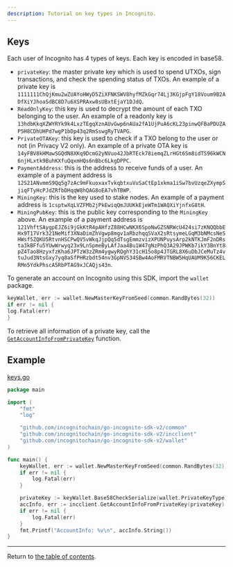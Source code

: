 ```yaml
---
description: Tutorial on key types in Incognito.
---
```


## Keys

Each user of Incognito has 4 types of keys. Each key is encoded in base58. 
* `privateKey`: the master private key which is used to spend UTXOs, sign transactions, and check the spending status of TXOs. An example of a private key is `1111111ChQjKmu2wZUAYoHWyD5ZiXFNKSWV8hyfMZkGqr74Lj3KGjpFgY18Voum9B2ADfXiYJhoaSdBC8D7u6XSPRAxw8sUBxtEjaY1DJdQ`.
* `ReadOnlyKey`: this key is used to decrypt the amount of each TXO belonging to the user. An example of a readonly key is `13hdbKkqXZWYRYk9k4LxzTEgqXznAUvGwp6nAUa2fA1UjPuA6cKL23pinwQFBaPDUZAP5H8CDhUHPd7wgP1bDp43q2RmSswgRyTVAPG`.
* `PrivateOTAKey`: this key is used to check if a TXO belong to the user or not (in Privacy V2 only). An example of a private OTA key is `14yFBV8kHMawSGQdN8XKq9DcmG2yNVuo42JbRTEck78iemqZLrHGt6Sm8idTS96kWCN6njHLxtk9BuhKXfuQqxmHQs6nBbc6LkgDPPC`.
* `PaymentAddress`: this is the address to receive funds of a user. An example of a payment address is `12S21ANvmmS9Qq5g7zAc9mFkuoxaxTvkqbtxuVuSaCtEp1xkma1iSw7bvUzqeZXympSjiqFTyHcPJdZRfbDHqqW8hQAG8oEA7vhTBWP`.
* `MiningKey`: this is the key used to stake nodes. An example of a payment address is `1csptwXqLVZFMb2jPkEwiqQmJUUKkEjeWTm1WAQXiYjnfxG8tH`.
* `MiningPubKey`: this is the public key corresponding to the `MiningKey` above. An example of a payment address is `121VhftSAygpEJZ6i9jGkKtR4pAHfzZ88HCwNKX6SpoNwGZSNRWcU424si7zKNQQbbEHx9T17Vrk321NeMif3XNaDimZhVgwp8mgv1aRbzhqqSVaX2sRtsymeLGqM3bNMcsNeSHWsf5ZQKU5RtvnHSCPwQV5vWkqJjpQq5dTsgEmmzvizXPUNPuysArp2kNTKJmF2nDRsta3kBFfu5YUwWrwyq23x9LnSpmeByLAfJaa4Bu1W47gNzPhQ3A29JPWKb7ikY3BnYt8pZ4Tao8HzyxfzKha6JPTzW3zZRm4ygwyRQghY31cH15o8p4JTGRL8X6uDbJCeMuTz4vtuJud3NtsGxy7yq8aSfPHRzbdt54nv3GpNVS34SBw4AoFMRVTNBW5HqUAUM9K56CKELRMn5YdkPhscA5RbPTAG9xJCAQjs43n`.

To generate an account on Incognito using this SDK, import the `wallet` package.
```go
keyWallet, err := wallet.NewMasterKeyFromSeed(common.RandBytes(32))
if err != nil {
log.Fatal(err)
}
```

To retrieve all information of a private key, call the [`GetAccountInfoFromPrivateKey`](../../../incclient/account_common.go) function.
## Example
[keys.go](../../code/accounts/keys/keys.go)

```go
package main

import (
	"fmt"
	"log"

	"github.com/incognitochain/go-incognito-sdk-v2/common"
	"github.com/incognitochain/go-incognito-sdk-v2/incclient"
	"github.com/incognitochain/go-incognito-sdk-v2/wallet"
)

func main() {
	keyWallet, err := wallet.NewMasterKeyFromSeed(common.RandBytes(32))
	if err != nil {
		log.Fatal(err)
	}

	privateKey := keyWallet.Base58CheckSerialize(wallet.PrivateKeyType)
	accInfo, err := incclient.GetAccountInfoFromPrivateKey(privateKey)
	if err != nil {
		log.Fatal(err)
	}
	fmt.Printf("AccountInfo: %v\n", accInfo.String())
}


```
---
Return to [the table of contents](../../../README.md).
